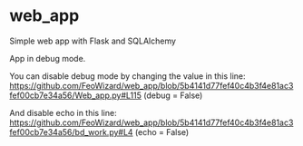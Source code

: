 # web_app
Simple web app with Flask and SQLAlchemy


App in debug mode.

You can disable debug mode by changing the value in this line: 
https://github.com/FeoWizard/web_app/blob/5b4141d77fef40c4b3f4e81ac3fef00cb7e34a56/Web_app.py#L115
(debug = False)

And disable echo in this line:
https://github.com/FeoWizard/web_app/blob/5b4141d77fef40c4b3f4e81ac3fef00cb7e34a56/bd_work.py#L4
(echo = False)
